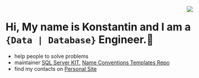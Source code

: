 <img align='right' src="https://github-readme-stats.vercel.app/api?username=ktaranov&show_icons=true">

# Hi, My name is Konstantin and I am a `{Data | Database}` Engineer.👋

- help people to solve problems
- maintainer [SQL Server KIT](https://sqlserver-kit.org/), [Name Conventions Templates Repo](https://github.com/ktaranov/naming-convention)
- find my contacts on [Personal Site](http://taranov.pro)
